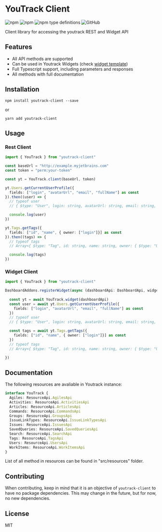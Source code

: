 # YouTrack Client
<img alt="npm" src="https://img.shields.io/npm/v/youtrack-client"> <img alt="npm" src="https://img.shields.io/npm/dm/youtrack-client?label=npm"> 
 <img alt="npm type definitions" src="https://img.shields.io/npm/types/youtrack-client">  <img alt="GitHub" src="https://img.shields.io/github/license/udamir/youtrack-client">

Client library for accessing the youtrack REST and Widget API

## Features
- All API methods are supported
- Can be used in Youtrack Widgets (check [widget template](https://github.com/udamir/youtrack-widget-template))
- Full Typescript support, including parameters and responses
- All methods with full documentation

## Installation
```SH
npm install youtrack-client --save
```
or
```SH
yarn add youtrack-client
```

## Usage

### Rest Client
```typescript
import { YouTrack } from "youtrack-client"

const baseUrl = "http://example.myjetbrains.com"
const token = "perm:your-token"

const yt = YouTrack.client(baseUrl, token)

yt.Users.getCurrentUserProfile({ 
  fields: ["login", "avatarUrl", "email", "fullName"] as const
}).then((user) => {
  // typeof user
  // { $type: "User", login: string, avatarUrl: string, email: string, fullName: string }

  console.log(user)
})

yt.Tags.getTags({
  fields: ["id", "name", { owner: ["login"]}] as const
}).then((tags) => {
  // typeof tags
  // Array<{ $type: "Tag", id: string, name: string, owner: { $type: "User", login: string } }>

  console.log(tags)
})


```

### Widget Client

```typescript
import { YouTrack } from "youtrack-client"

DashboardAddons.registerWidget(async (dashboardApi: DashboardApi, widgetApi: WidgetApi) => {
  
  const yt = await YouTrack.widget(dashboardApi)
  const user = await yt.Users.getCurrentUserProfile({ 
    fields: ["login", "avatarUrl", "email", "fullName"] as const
  })
  // typeof user
  // { $type: "User", login: string, avatarUrl: string, email: string, fullName: string }

  const tags = await yt.Tags.getTags({
    fields: ["id", "name", { owner: ["login"]}] as const
  })
  // typeof tags
  // Array<{ $type: "Tag", id: string, name: string, owner: { $type: "User", login: string } }>

})
```

## Documentation

The following resources are avaliable in Youtrack instance:
```typescript
interface YouTrack {
  Agiles: ResourceApi.AgilesApi
  Activities: ResourceApi.ActivitiesApi
  Articles: ResourceApi.ArticlesApi
  Commands: ResourceApi.CommandsApi
  Groups: ResourceApi.GroupsApi
  IssueLinkTypes: ResourceApi.IssueLinkTypesApi
  Issues: ResourceApi.IssuesApi
  SavedQueries: ResourceApi.SavedQueriesApi
  Search: ResourceApi.SearchApi
  Tags: ResourceApi.TagsApi
  Users: ResourceApi.UsersApi
  WorkItems: ResourceApi.WorkItemsApi
}
```

List of all method in resources can be found in "src/resources" folder.

## Contributing
When contributing, keep in mind that it is an objective of `youtrack-client` to have no package dependencies. This may change in the future, but for now, no new dependencies.

## License

MIT
